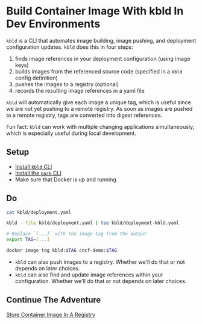 # Build Container Image With kbld In Dev Environments

`kbld` is a CLI that automates image building, image pushing, and deployment configuration updates. `kbld` does this in four steps:

1. finds image references in your deployment configuration (using image keys)
2. builds images from the referenced source code (specified in a `kbld` config definition)
3. pushes the images to a registry (optional)
4. records the resulting image references in a yaml file

`kbld` will automatically give each image a unique tag, which is useful since we are not yet pushing to a remote registry. As soon as images are pushed to a remote registry, tags are converted into digest references. 

Fun fact: `kbld` can work with multiple changing applications simultaneously, which is especially useful during local development.

## Setup

* [Install `kbld` CLI](https://carvel.dev/kbld/docs/v0.36.0/install)
* [Install the `pack` CLI](https://buildpacks.io/docs/tools/pack/#pack-cli)
* Make sure that Docker is up and running

## Do

```bash
cat kbld/deployment.yaml

kbld --file kbld/deployment.yaml | tee kbld/deployment-kbld.yaml

# Replace `[...]` with the image tag from the output
export TAG=[...]

docker image tag kbld:$TAG cncf-demo:$TAG
```

* `kbld` can also push images to a registry. Whether we'll do that or not depends on later choices.
* `kbld` can also find and update image references within your configuration. Whether we'll do that or not depends on later choices.

## Continue The Adventure

[Store Container Image In A Registry](../registry/story.md)

